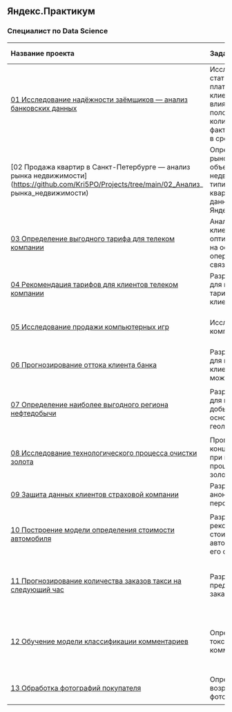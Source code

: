 ## Яндекс.Практикум

### Специалист по Data Science

| Название проекта | Задачи проекта | Направление деятельности | Инструменты |
| :- | :- | :- | :- |
| [01 Исследование надёжности заёмщиков — анализ банковских данных](https://github.com/Kri5PO/Projects/tree/main/01_Анализ_банковских_данных) | Исследование статистики о платёжеспособности клиентов, а также влияния семейного положения и количества детей на факт возврата кредита в срок | `Data Analyst` `Финансовый аналитик` | `Python` `Pandas` |
| [02 Продажа квартир в Санкт-Петербурге — анализ рынка недвижимости](https://github.com/Kri5PO/Projects/tree/main/02_Анализ_ рынка_недвижимости) | Определение рыночной стоимости объектов недвижимости и типичных параметров квартир на основе данных сервиса Яндекс.Недвижимость | `Маркетинг-аналитик` `Fraud-аналитик` `Data Analyst` | `Python` `Pandas` `Seaborn` `Matplotlib` |
| [03 Определение выгодного тарифа для телеком компании](https://github.com/Kri5PO/Projects/tree/main/03_Определение_выгодного_тарифа_для_телеком_компании) | Анализ поведения клиентов и поиск оптимального тарифа на основе данных оператора сотовой связи | `Маркетинг-аналитик` `Продуктовый аналитик` `Data Analyst` |  `Python` `Pandas` `Matplotlib` `NumPy` `SciPy` |
| [04 Рекомендация тарифов для клиентов телеком компании](https://github.com/Kri5PO/Projects/tree/main/04_Рекомендация_тарифов_для_клиентов_телеком_компании) | Разработка модели для подбора тарифного плана для клиентов | `Машинное обучение` `Классификация` | `Python` `Pandas` `Scikit-learn` |
| [05 Исследование продажи компьютерных игр](https://github.com/Kri5PO/Projects/tree/main/05_Исследование_продажи_компьютерных_игр) | Исследование рынка компьютерных игр | `Маркетинг-аналитик` `Продуктовый аналитик` `Data Analyst` | `Python` `Pandas` `Seaborn` `Plotly` `Matplotlib` `Pylab` `NumPy` |
| [06 Прогнозирование оттока клиента банка](https://github.com/Kri5PO/Projects/tree/main/06_Прогнозирование_оттока_клиента_банка) | Разработка модели для выявления клиента, который может уйти | `Машинное обучение` `Классификация` | `Python` `Pandas` `Matplotlib` `Scikit-learn` `CatBoost` |
| [07 Определение наиболее выгодного региона нефтедобычи](https://github.com/Kri5PO/Projects/tree/main/07_Определение_выгодного_региона_нефтедобычи) | Разработка модели для выбора района добычи нефти на основе данных геологоразведки | `Машинное обучение` `Регрессия` `Разработка бизнес-модели` `Финансовый аналитик` | `Python` `Pandas` `NumPy` `Scikit-learn` `SciPy` |
| [08 Исследование технологического процесса очистки золота](https://github.com/Kri5PO/Projects/tree/main/08_Исследование_технологического_процесса_очистки_золота) | Прогнозирование концентрации золота при проведении процесса очистки золота | `Машинное обучение` `Регрессия` `Градиентный бустинг` | `Python` `Pandas` `Matplotlib` `NumPy` `SciPy` `Scikit-learn` `CatBoost` |
| [09 Защита данных клиентов страховой компании](https://github.com/Kri5PO/Projects/tree/main/09_Защита_данных_клиентов_страховой_компании) | Разработка модели анонимизации персональных данных | `Машинное обучение` `Регрессия` | `Python` `Pandas` `NumPy` `Scikit-learn` |
| [10 Построение модели определения стоимости автомобиля](https://github.com/Kri5PO/Projects/tree/main/10_Построение_модели_определения_стоимости_автомобиля) | Разработка системы рекомендации стоимости автомобиля на основе его описания | `Машинное обучение` `Регрессия` `Градиентный бустинг` | `Python` `Pandas` `NumPy` `Matplotlib` `Time` `CatBoost` `LightGBM` `XGBoost` `Scikit-learn` `category_encoders` |
| [11 Прогнозирование количества заказов такси на следующий час](https://github.com/Kri5PO/Projects/tree/main/11_Прогнозирование_количества_заказов_такси_на_следующий_час) | Разработка системы предсказания объема заказа | `Машинное обучение` `Регрессия` | `Python` `Pandas` `Scikit-learn` `LightGBM` `XGBoost` `Matplotlib` `NumPy` `Time` `Calendar` `StatsModels` |
| [12 Обучение модели классификации комментариев](https://github.com/Kri5PO/Projects/tree/main/12_Обучение_модели_классификации_комментариев) | Определение токсичности комментариев | `Машинное обучение` `Классификация` `Natural Language Processing` `NLP` | `Python` `Pandas` `NumPy` `Matplotlib` `Scikit-learn` `Time` `torch` `transformers` `re` `BERT` `nltk` `tf-idf` `LightGBM` `tqdm` |
| [13 Обработка фотографий покупателя](https://github.com/Kri5PO/Projects/tree/main/13_Обработка_фотографий_покупателя) | Определение возраста по фотографии | `Машинное обучение` `Computer Vision` `CV` | `Python` `Pandas` `Seaborn` `Matplotlib` `Keras` |


```python

```
